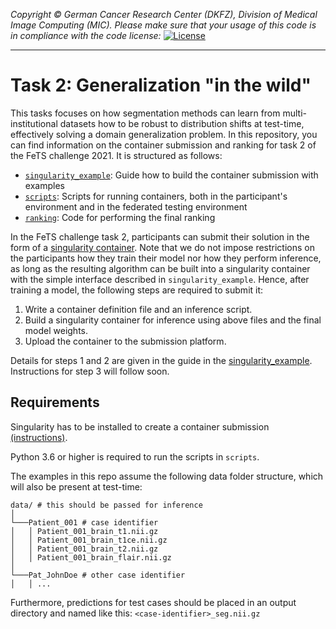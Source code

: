 _Copyright © German Cancer Research Center (DKFZ), Division of Medical Image Computing (MIC). Please make sure that your usage of this code is in compliance with the code license:_
[![License](https://img.shields.io/badge/License-Apache%202.0-blue.svg)](./LICENSE)

---

# Task 2: Generalization "in the wild"

This tasks focuses on how segmentation methods can learn from multi-institutional datasets how to be robust to distribution shifts at test-time, effectively solving a domain generalization problem. In this repository, you can find information on the container submission and ranking for task 2 of the FeTS challenge 2021. It is structured as follows:

- [`singularity_example`](singularity_example): Guide how to build the container submission with examples
- [`scripts`](scripts): Scripts for running containers, both in the participant's environment and in the federated testing environment
- [`ranking`](ranking): Code for performing the final ranking

In the FeTS challenge task 2, participants can submit their solution in the form of a [singularity container](https://sylabs.io/guides/3.7/user-guide/index.html). Note that we do not impose restrictions on the participants how they train their model nor how they perform inference, as long as the resulting algorithm can be built into a singularity container with the simple interface described in `singularity_example`. Hence, after training a model, the following steps are required to submit it:

1. Write a container definition file and an inference script.
2. Build a singularity container for inference using above files and the final model weights.
3. Upload the container to the submission platform.

Details for steps 1 and 2 are given in the guide in the [singularity_example](singularity_example). Instructions for step 3 will follow soon.

## Requirements
Singularity has to be installed to create a container submission [(instructions)](https://sylabs.io/guides/3.7/user-guide/quick_start.html#quick-installation-steps).

Python 3.6 or higher is required to run the scripts in `scripts`.

The examples in this repo assume the following data folder structure, which will also be present at test-time:
```
data/ # this should be passed for inference
│
└───Patient_001 # case identifier
│   │ Patient_001_brain_t1.nii.gz
│   │ Patient_001_brain_t1ce.nii.gz
│   │ Patient_001_brain_t2.nii.gz
│   │ Patient_001_brain_flair.nii.gz
│   
└───Pat_JohnDoe # other case identifier
│   │ ...
```
Furthermore, predictions for test cases should be placed in an output directory and named like this: `<case-identifier>_seg.nii.gz`

<!-- ## Test your own container

Once you have built your container, you can run the testing script as follows:

```bash
python scripts/test_container.py container.sif -i /path/to/data [-o /path/to/output_dir]
```

This will run the container on the data in the input folder (`-i`) and (optionally) save the outputs in the output folder (`-o`). It will also do a sanity check on your outputs, so that you are warned if something is not as it should be.

To compute the segmentation metrics as it is done during the testing phase, the [CaPTk CLI](https://cbica.github.io/CaPTk/BraTS_Metrics.html) can be used. Please refer to their website for installation and usage instructions.

**Note** The current version of this script is preliminary. It will be updated soon. -->